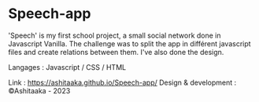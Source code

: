 # Speech-app
'Speech' is my first school project, a small social network done in Javascript Vanilla.
The challenge was to split the app in différent javascript files and create relations between them.
I've also done the design.

Langages : Javascript / CSS / HTML

Link : https://ashitaaka.github.io/Speech-app/
Design & development : ©Ashitaaka - 2023
